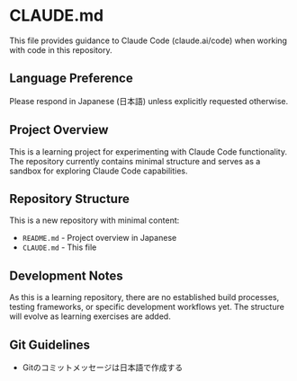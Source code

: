 # CLAUDE.md

This file provides guidance to Claude Code (claude.ai/code) when working with code in this repository.

## Language Preference

Please respond in Japanese (日本語) unless explicitly requested otherwise.

## Project Overview

This is a learning project for experimenting with Claude Code functionality. The repository currently contains minimal structure and serves as a sandbox for exploring Claude Code capabilities.

## Repository Structure

This is a new repository with minimal content:
- `README.md` - Project overview in Japanese
- `CLAUDE.md` - This file

## Development Notes

As this is a learning repository, there are no established build processes, testing frameworks, or specific development workflows yet. The structure will evolve as learning exercises are added.

## Git Guidelines

- Gitのコミットメッセージは日本語で作成する